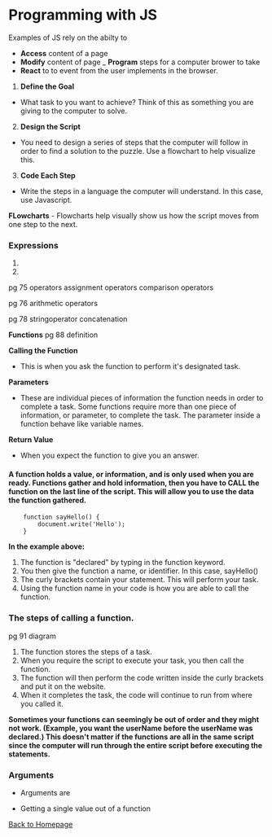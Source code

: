 # Programming with JS

Examples of JS rely on the abilty to 

- **Access** content of a page
- **Modify** content of page
_ **Program** steps for a computer brower to take
- **React** to to event from the user implements in the browser.

1. **Define the Goal**

- What task to you want to achieve? Think of this as something you are giving to the computer to solve. 

2. **Design the Script**

- You need to design a series of steps that the computer will follow in order to find a solution to the puzzle. Use a flowchart to help visualize this.

3. **Code Each Step**

- Write the steps in a language the computer will understand. In this case, use Javascript.

**FLowcharts**
    - Flowcharts help visually show us how the script moves from one step to the next.

### Expressions
1.
2.

pg 75 operators
assignment operators
comparison operators

pg 76 arithmetic operators

pg 78 stringoperator
concatenation

**Functions**
pg 88 definition

**Calling the Function**

- This is when you ask the function to perform it's designated task.

**Parameters** 

- These are individual pieces of information the function needs in order to complete a task. Some functions require more than one piece of information, or parameter, to complete the task. The parameter inside a function behave like variable names.

**Return Value**

- When you expect the function to give you an answer.

#### A function holds a value, or information, and is only used when you are ready. Functions gather and hold information, then you have to **CALL** the function on the last line of the script. This will allow you to use the data the function gathered.

        function sayHello() {
            document.write('Hello');
        }

**In the example above:**

1. The function is "declared" by typing in the function keyword. 
2. You then give the function a name, or identifier. In this case, sayHello()
3. The curly brackets contain your statement. This will perform your task.
4. Using the function name in your code is how you are able to call the function.

### The steps of calling a function.
pg 91 diagram
1. The function stores the steps of a task.
2. When you require the script to execute your task, you then call the function.
3. The function will then perform the code written inside the curly brackets and put it on the website.
4. When it completes the task, the code will continue to run from where you called it.

**Sometimes your functions can seemingly be out of order and they might not work. (Example, you want the userName before the userName was declared.) This doesn't matter if the functions are all in the same script since the computer will run through the entire script before executing the statements.**

### Arguments

- Arguments are

- Getting a single value out of a function

[Back to Homepage](README.md)